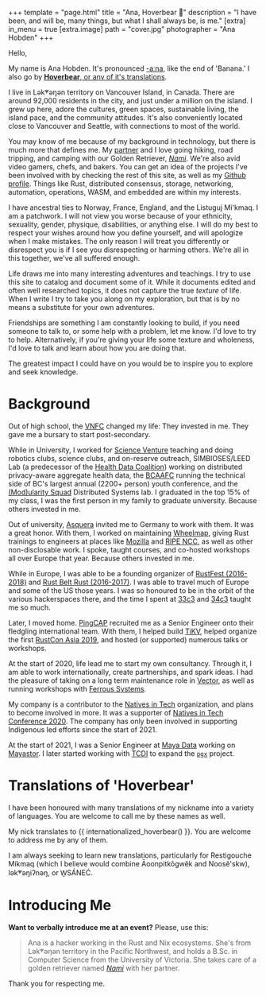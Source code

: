 +++
template = "page.html"
title = "Ana, Hoverbear 🐻"
description = "I have been, and will be, many things, but what I shall always be, is me."
[extra]
in_menu = true
[extra.image]
path = "cover.jpg"
photographer = "Ana Hobden"
+++

Hello,

My name is Ana Hobden. It's pronounced [-aːna](https://en.wiktionary.org/wiki/Rhymes:Icelandic/a%CB%90na), like the end of 'Banana.' I also go by [**Hoverbear**, or any of it's translations](#translations-of-hoverbear).

I live in Lək̓ʷəŋən territory on Vancouver Island, in Canada. There are around 92,000 residents in the city, and just under a million on the island. I grew up here, adore the cultures, green spaces, sustainable living, the island pace, and the community attitudes. It's also conveniently located close to Vancouver and Seattle, with connections to most of the world.

You may know of me because of my background in technology, but there is much more that defines me. My [partner](https://twitter.com/j_dowadi) and I love going hiking, road tripping, and camping with our Golden Retriever, [*Nami*](https://twitter.com/nami_num_nums). We're also avid video gamers, chefs, and bakers. You can get an idea of the projects I've been involved with by checking the rest of this site, as well as my [Github profile](https://github.com/hoverbear/). Things like Rust, distributed consensus, storage, networking, automation, operations, WASM, and embedded are within my interests.

I have ancestral ties to Norway, France, England, and the Listuguj Mi'kmaq. I am a patchwork. I will not view you worse because of your ethnicity, sexuality, gender, physique, disabilities, or anything else. I will do my best to respect your wishes around how you define yourself, and will apologize when I make mistakes. The only reason I will treat you differently or disrespect you is if I see you disrespecting or harming others. We're all in this together, we've all suffered enough.

Life draws me into many interesting adventures and teachings. I try to use this site to catalog and document some of it. While it documents edited and often well researched topics, it does not capture the true *texture* of life. When I write I try to take you along on my exploration, but that is by no means a substitute for your own adventures.

Friendships are something I am constantly looking to build, if you need someone to talk to, or some help with a problem, let me know. I'd love to try to help. Alternatively, if you're giving your life some texture and wholeness, I'd love to talk and learn about how you are doing that.

The greatest impact I could have on you would be to inspire you to explore and seek knowledge.


# Background

Out of high school, the [VNFC](http://www.vnfc.ca/) changed my life: They invested in me. They gave me a bursary to start post-secondary.

While in University, I worked for [Science Venture](http://www.scienceventure.ca/) teaching and doing robotics clubs, science clubs, and on-reserve outreach, SIMBIOSES/LEED Lab (a predecessor of the [Health Data Coalition](http://hdcbc.ca/)) working on distributed privacy-aware aggregate health data, the [BCAAFC](http://bcaafc.com/) running the technical side of BC's largest annual (2200+ person) youth conference, and the [(Mod)ularity Squad](https://yvonnecoady.com/) Distributed Systems lab. I graduated in the top 15% of my class, I was the first person in my family to graduate university. Because others invested in me.

Out of university, [Asquera](http://asquera.de/) invited me to Germany to work with them. It was a great honor. With them, I worked on maintaining [Wheelmap](https://wheelmap.org/), giving Rust trainings to engineers at places like [Mozilla](https://www.mozilla.org/en-US/) and [RIPE NCC](https://www.ripe.net/), as well as other non-disclosable work. I spoke, taught courses, and co-hosted workshops all over Europe that year. Because others invested in me.

While in Europe, I was able to be a founding organizer of [RustFest (2016-2018)](https://rustfest.global/) and [Rust Belt Rust (2016-2017)](https://www.rust-belt-rust.com/). I was able to travel much of Europe and some of the US those years. I was so honoured to be in the orbit of the various hackerspaces there, and the time I spent at [33c3](https://media.ccc.de/c/33c3) and [34c3](https://media.ccc.de/c/34c3) taught me so much.

Later, I moved home. [PingCAP](http://pingcap.com/) recruited me as a Senior Engineer onto their fledgling international team. With them, I helped build [TiKV](http://tikv.org/), helped organize the first [RustCon Asia 2019](https://rustcon.asia/), and hosted (or supported) numerous talks or workshops.

At the start of 2020, life lead me to start my own consultancy. Through it, I am able to work internationally, create partnerships, and spark ideas. I had the pleasure of taking on a long term maintenance role in [Vector](https://vector.dev/), as well as running workshops with [Ferrous Systems](https://ferrous-systems.com/).

My company is a contributor to the [Natives in Tech](https://nativesintech.org/) organization, and plans to become involved in more. It was a supporter of [Natives in Tech Conference 2020](https://www.youtube.com/watch?v=kV8IpFhZmHs). The company has only been involved in supporting Indigenous led efforts since the start of 2021.

At the start of 2021, I was a Senior Engineer at [Maya Data](https://mayadata.io/) working on [Mayastor](https://github.com/openebs/Mayastor). I later started working with [TCDI](https://www.tcdi.com/) to expand the [`pgx`](https://github.com/zombodb/pgx) project.


# Translations of 'Hoverbear'

I have been honoured with many translations of my nickname into a variety of languages. You are welcome to call me by these names as well.

My nick translates to {{ internationalized_hoverbear() }}. You are welcome to address me by any of them.

I am always seeking to learn new translations, particularly for Restigouche Míkmaq (which I believe would combine Āoonpitkōgwĕk and Noosĕ'skw), lək̓ʷəŋiʔnəŋ, or W̱SÁNEĆ.

# Introducing Me

**Want to verbally introduce me at an event?** Please, use this:

> Ana is a hacker working in the Rust and Nix ecosystems. She's from Lək̓ʷəŋən territory in the Pacific Northwest, and holds a B.Sc. in Computer Science from the University of Victoria. She takes care of a golden retriever named [*Nami*](https://twitter.com/nami_num_nums) with her partner.

Thank you for respecting me.
